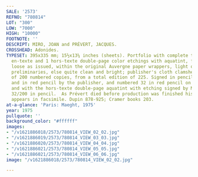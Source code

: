 ```yaml
---
SALE: '2573'
REFNO: "780814"
LOT: "300"
LOW: "7000"
HIGH: "10000"
FOOTNOTE: ''
DESCRIPT: MIRO, JOAN and PRÉVERT, JACQUES.
CROSSHEAD: Adonides.
TYPESET: 395x335 mm; 15½x13¼ inches (sheets). Portfolio with complete text and 44
  en-texte and 1 hors-texte double-page color etchings with aquatint, full margins,
  loose as issued, within the original Auvergne paper wrappers, light offsetting to
  preliminaries, else quite clean and bright; publisher's cloth clamshell box. <i>One
  of 200 numbered copies, from a total edition of 225. Signed in pencil by the artist</i>
  and in red pencil by the publisher, and numbered 32 in red pencil on the justification,
  and with the hors-texte double-page aquatint with etching signed by Miro and numbered
  32/200 in pencil.  As Prévert died before production was finished his signature
  appears in facsimile. Dupin 878-925; Cramer books 203.
at-a-glance: 'Paris: Maeght, 1975'
year: 1975
pullquote: ''
background_color: "#ffffff"
images:
- "/v1621886018/2573/780814_VIEW_02_02.jpg"
- "/v1621886019/2573/780814_VIEW_03_03.jpg"
- "/v1621886020/2573/780814_VIEW_04_04.jpg"
- "/v1621886021/2573/780814_VIEW_05_05.jpg"
- "/v1621886021/2573/780814_VIEW_06_06.jpg"
image: "/v1621886018/2573/780814_VIEW_02_02.jpg"

---
```

